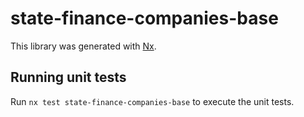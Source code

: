 # state-finance-companies-base

This library was generated with [Nx](https://nx.dev).

## Running unit tests

Run `nx test state-finance-companies-base` to execute the unit tests.

